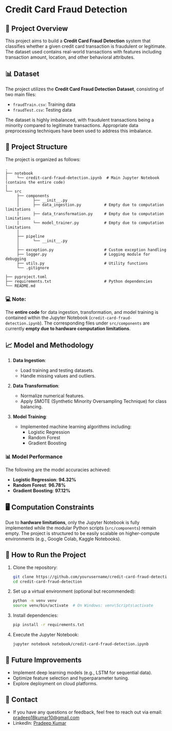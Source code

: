 # Credit Card Fraud Detection

## 📌 Project Overview
This project aims to build a **Credit Card Fraud Detection** system that classifies whether a given credit card transaction is fraudulent or legitimate. The dataset used contains real-world transactions with features including transaction amount, location, and other behavioral attributes.

## 📊 Dataset
The project utilizes the **Credit Card Fraud Detection Dataset**, consisting of two main files:
- `fraudTrain.csv`: Training data
- `fraudTest.csv`: Testing data

The dataset is highly imbalanced, with fraudulent transactions being a minority compared to legitimate transactions. Appropriate data preprocessing techniques have been used to address this imbalance.

## 📂 Project Structure
The project is organized as follows:

```
.
├── notebook
│    └── credit-card-fraud-detection.ipynb  # Main Jupyter Notebook (contains the entire code)
│
└── src
     ├── components
     │      ├── __init__.py
     │      ├── data_ingestion.py          # Empty due to computation limitations
     │      ├── data_transformation.py     # Empty due to computation limitations
     │      └── model_trainer.py           # Empty due to computation limitations
     │
     ├── pipeline
     │      └── __init__.py
     │
     ├── exception.py                      # Custom exception handling
     ├── logger.py                         # Logging module for debugging
     ├── utils.py                          # Utility functions
     └── .gitignore

├── pyproject.toml
├── requirements.txt                       # Python dependencies
└── README.md
```

### 💻 Note:
The **entire code** for data ingestion, transformation, and model training is contained within the Jupyter Notebook (`credit-card-fraud-detection.ipynb`).
The corresponding files under `src/components` are currently **empty due to hardware computation limitations**.

## 📈 Model and Methodology

1. **Data Ingestion**: 
   - Load training and testing datasets.
   - Handle missing values and outliers.

2. **Data Transformation**:
   - Normalize numerical features.
   - Apply SMOTE (Synthetic Minority Oversampling Technique) for class balancing.

3. **Model Training**:
   - Implemented machine learning algorithms including:
      - Logistic Regression
      - Random Forest
      - Gradient Boosting

### 📊 Model Performance

The following are the model accuracies achieved:

- **Logistic Regression**: **94.32%**
- **Random Forest**: **96.78%**
- **Gradient Boosting**: **97.12%**

## 🖥️ Computation Constraints
Due to **hardware limitations**, only the Jupyter Notebook is fully implemented while the modular Python scripts (`src/components`) remain empty. The project is structured to be easily scalable on higher-compute environments (e.g., Google Colab, Kaggle Notebooks).

## 🚀 How to Run the Project

1. Clone the repository:
   ```bash
   git clone https://github.com/yourusername/credit-card-fraud-detection.git
   cd credit-card-fraud-detection
   ```

2. Set up a virtual environment (optional but recommended):
   ```bash
   python -m venv venv
   source venv/bin/activate  # On Windows: venv\Scripts\activate
   ```

3. Install dependencies:
   ```bash
   pip install -r requirements.txt
   ```

4. Execute the Jupyter Notebook:
   ```bash
   jupyter notebook notebook/credit-card-fraud-detection.ipynb
   ```

## 📌 Future Improvements
- Implement deep learning models (e.g., LSTM for sequential data).
- Optimize feature selection and hyperparameter tuning.
- Explore deployment on cloud platforms.

## 📧 Contact
- If you have any questions or feedback, feel free to reach out via email: pradeep18kumar10@gmail.com  
- LinkedIn: [Pradeep Kumar](https://www.linkedin.com/in/pradeep-kumar-bba090320/)

